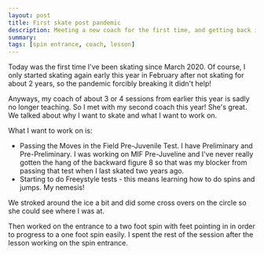```yaml
---
layout: post
title: First skate post pandemic
description: Meeting a new coach for the first time, and getting back into skating post pandemic
summary:
tags: [spin entrance, coach, lesson]
---
```


Today was the first time I've been skating since March 2020. Of course, I only started skating again early this year in February after not skating for about 2 years, so the pandemic forcibly breaking it didn't help!

Anyways, my coach of about 3 or 4 sessions from earlier this year is sadly no longer teaching. So I met with my second coach this year! She's great. We talked about why I want to skate and what I want to work on.

What I want to work on is:
- Passing the Moves in the Field Pre-Juvenile Test. I have Preliminary and Pre-Preliminary. I was working on MIF Pre-Juveline and I've never really gotten the hang of the backward figure 8 so that was my blocker from passing that test when I last skated two years ago.
- Starting to do Freeystyle tests -  this means learning how to do spins and jumps. My nemesis!

We stroked around the ice a bit and did some cross overs on the circle so she could see where I was at.

Then worked on the entrance to a two foot spin with feet pointing in in order to progress to a one foot spin easily. I spent the rest of the session after the lesson working on the spin entrance.
